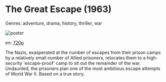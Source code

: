 # The Great Escape (1963)

Genres: adventure, drama, history, thriller, war

![poster](http://image.tmdb.org/t/p/w500/qhy4HgUqhEbwQ1ekKTv7yEB3b0e.jpg)

en:
  [720p](magnet:?xt=urn:btih:ED84E1240CB8F327ED0B0935CDA9AFFBB4D178D1&tr=udp://glotorrents.pw:6969/announce&tr=udp://tracker.opentrackr.org:1337/announce&tr=udp://torrent.gresille.org:80/announce&tr=udp://tracker.openbittorrent.com:80&tr=udp://tracker.coppersurfer.tk:6969&tr=udp://tracker.leechers-paradise.org:6969&tr=udp://p4p.arenabg.ch:1337&tr=udp://tracker.internetwarriors.net:1337)
  


The Nazis, exasperated at the number of escapes from their prison camps by a relatively small number of Allied prisoners, relocates them to a high-security 'escape-proof' camp to sit out the remainder of the war. Undaunted, the prisoners plan one of the most ambitious escape attempts of World War II. Based on a true story.